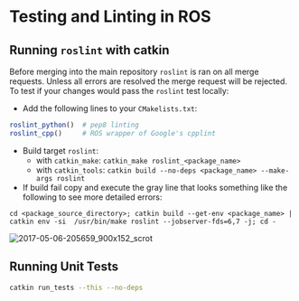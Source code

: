 # Testing and Linting in ROS
## Running `roslint` with catkin
Before merging into the main repository `roslint` is ran on all merge requests. Unless all errors are resolved the merge request will be rejected. To test if your changes would pass the `roslint` test locally:
- Add the following lines to your `CMakelists.txt`:

```CMake
roslint_python()  # pep8 linting
roslint_cpp()     # ROS wrapper of Google's cpplint
```
- Build target `roslint`:
  - with `catkin_make`: `catkin_make roslint_<package_name>`
  - with `catkin_tools`: `catkin build --no-deps <package_name> --make-args roslint`
- If build fail copy and execute the gray line that looks something like the following to see more detailed errors:

```
cd <package_source_directory>; catkin build --get-env <package_name> | catkin env -si  /usr/bin/make roslint --jobserver-fds=6,7 -j; cd -
```
![2017-05-06-205659_900x152_scrot](/uploads/02712b217d380158e2195a79994cbd5e/2017-05-06-205659_900x152_scrot.png)

## Running Unit Tests
```bash
catkin run_tests --this --no-deps
```